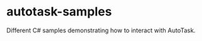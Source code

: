 autotask-samples
================

Different C# samples demonstrating how to interact with AutoTask.
